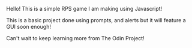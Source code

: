 Hello! This is a simple RPS game I am making using Javascript! 

This is a basic project done using prompts, and alerts but it will feature a GUI soon enough!

Can't wait to keep learning more from The Odin Project!